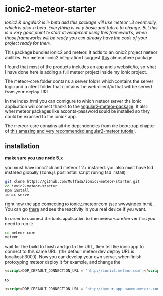 # ionic2-meteor-starter 

*Ionic2 & angular2 is in beta and this package will use meteor 1.3 eventually, which is also in beta. Everything is very basic and future to change. But this is a very good point to start development using this frameworks, when those frameworks will be ready you can already have the code of your project ready for them.*

This package bundles ionic2 and meteor.
It adds to an ionic2 project meteor abilities.
For meteor-ionic2 integration I suggest [this](https://github.com/barbatus/ionic2-meteor.git) atmosphere package.

I found that most of the products includes an app and a website/io,
so what I have done here is adding a full meteor project inside my ionic project.

The meteor-core folder contains a server folder which contains the server logic and
a client folder that contains the web-client/io that will be served from your deploy URL.

In the index.html you can configure to which meteor server the ionic application will connect thanks to the [angular2-meteor-package](https://www.npmjs.com/package/angular2-meteor-client).
It also wher meteor packages like acconts-password sould be installed so they could be exposed to the ionic2 app.

The meteor-core contains all the dependencies from the bootstrap chapter of [this amazing and very recommended angular2-meteor tutorial](http://www.angular-meteor.com/tutorials/socially/angular2/bootstrapping).

## installation 
**make sure you use node 5.x**

you must have ionic2 cli and meteor 1.2+ installed.
you also must have tsd installed globally (zone.js postinstall script runing tsd install)

``` bash
git clone https://github.com/Muffasa/ionic2-meteor-starter.git
cd ionic2-meteor-starter
npm install
ionic serve

```
right now the app connecting to ionic2.meteor.com (see www/index.html).
You can go [there](http://ionic2.meteor.com/) and see the reactivity in your real device if you want.

In order to connect the ionic application to the meteor-core/server first you need to run it:
``` bash
cd meteor-core
meteor
```

wait for the build to finish and go to the URL, then tell the ionic app to connect to this same URL.
(the default meteor dev deploy URL is localhost:3000).
Now you can develop your own server, when finish prototyping meteor deploy it for example, and change the 
``` html
<script>DDP_DEFAULT_CONNECTION_URL = 'http://ionic2.meteor.com';</script>
```
to
``` html
<script>DDP_DEFAULT_CONNECTION_URL = 'http://<your-app-name>.meteor.com';</script>
```
